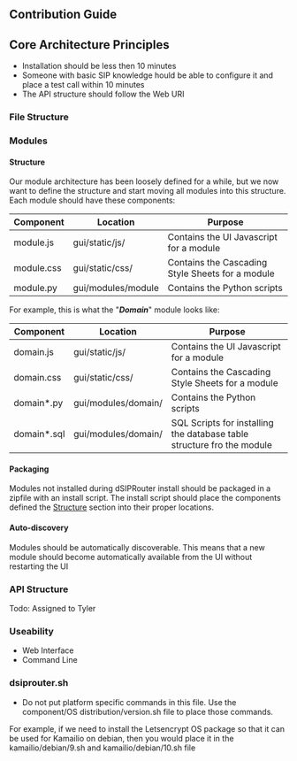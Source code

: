 ## Contribution Guide

## Core Architecture Principles

- Installation should be less then 10 minutes
- Someone with basic SIP knowledge hould be able to configure it and place a test call within 10 minutes
- The API structure should follow the Web URI

### File Structure

### Modules

#### Structure

Our module architecture has been loosely defined for a while, but we now want to define the structure and start moving all modules into this structure.  
Each module should have these components:

| Component | Location | Purpose |
| --------- | -------- | ------- |
| module.js | gui/static/js/ | Contains the UI Javascript for a module |
| module.css | gui/static/css/ | Contains the Cascading Style Sheets for a module |
| module.py | gui/modules/module | Contains the Python scripts |

For example, this is what the "***Domain***" module looks like:

| Component | Location | Purpose |
| --------- | -------- | ------- |
| domain.js | gui/static/js/ | Contains the UI Javascript for a module |
| domain.css | gui/static/css/ | Contains the Cascading Style Sheets for a module |
| domain*.py | gui/modules/domain/ | Contains the Python scripts |
| domain*.sql | gui/modules/domain/ | SQL Scripts for installing the database table structure fro the module |

#### Packaging

Modules not installed during dSIPRouter install should be packaged in a zipfile with an install script. The install script should place the components defined 
the [Structure](#structure) section into their proper locations.




#### Auto-discovery 

Modules should be automatically discoverable.  This means that a new module should become automatically available from the UI without restarting the UI


### API Structure 

Todo: Assigned to Tyler

### Useability
 - Web Interface
 - Command Line



### dsiprouter.sh

- Do not put platform specific commands in this file.  Use the component/OS distribution/version.sh file to place those commands.

For example, if we need to install the Letsencrypt OS package so that it can be used for Kamailio on debian, then you would
place it in the kamailio/debian/9.sh and kamailio/debian/10.sh file
